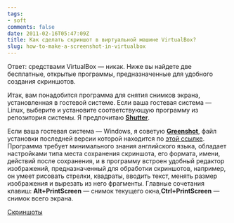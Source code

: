 ```yaml
---
tags:
- soft
comments: false
date: 2011-02-16T05:47:09Z
title: Как сделать скриншот в виртуальной машине VirtualBox?
slug: how-to-make-a-screenshot-in-virtualbox
---
```


Ответ: средствами VirtualBox — никак. Ниже вы найдете две бесплатные, открытые программы, предназначенные для удобного создания скриншотов.

Итак, вам понадобится программа для снятия снимков экрана, установленная в гостевой системе.
Если ваша гостевая система — Linux, выберите и установите соответствующую программу из репозитория системы. Я предпочитаю **[Shutter](http://shutter-project.org/ "Shutter - Feature-rich Screenshot Tool")**.

Если ваша гостевая система — Windows, я советую **[Greenshot](https://getgreenshot.org/ "Greenshot - a free and open source screenshot tool for productivity")**, файл установки последней версии которой находится по [этой ссылке](https://getgreenshot.org/downloads/). Программа требует минимального знания английского языка, обладает настройками типа места сохранения скриншота, его формата, имени, действий после сохранения, и в программу встроен удобный редактор изображений, предназначенный для обработки скриншотов, например, он умеет рисовать стрелки, квадраты, вводить текст, менять размер изображения и вырезать из него фрагменты. Главные сочетания клавиш: **Alt+PrintScreen** — снимок текущего окна,**Ctrl+PrintScreen** — снимок всего экрана.

[Скриншоты](https://getgreenshot.org/screenshots/)
